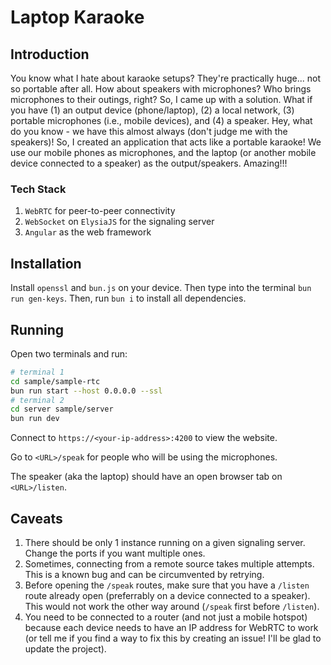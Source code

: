# Laptop Karaoke

## Introduction

You know what I hate about karaoke setups? They're practically huge... not so portable after all. How about speakers with microphones? Who brings microphones to their outings, right? So, I came up with a solution. What if you have (1) an output device (phone/laptop), (2) a local network, (3) portable microphones (i.e., mobile devices), and (4) a speaker. Hey, what do you know - we have this almost always (don't judge me with the speakers)! So, I created an application that acts like a portable karaoke! We use our mobile phones as microphones, and the laptop (or another mobile device connected to a speaker) as the output/speakers. Amazing!!!

### Tech Stack

1. `WebRTC` for peer-to-peer connectivity
1. `WebSocket` on `ElysiaJS` for the signaling server
1. `Angular` as the web framework

## Installation

Install `openssl` and `bun.js` on your device. Then type into the terminal `bun run gen-keys`. Then, run `bun i` to install all dependencies.

## Running

Open two terminals and run:

```sh
# terminal 1
cd sample/sample-rtc
bun run start --host 0.0.0.0 --ssl
# terminal 2
cd server sample/server
bun run dev
```

Connect to `https://<your-ip-address>:4200` to view the website.

Go to `<URL>/speak` for people who will be using the microphones.

The speaker (aka the laptop) should have an open browser tab on `<URL>/listen`.

## Caveats

1. There should be only 1 instance running on a given signaling server. Change the ports if you want multiple ones.
1. Sometimes, connecting from a remote source takes multiple attempts. This is a known bug and can be circumvented by retrying.
1. Before opening the `/speak` routes, make sure that you have a `/listen` route already open (preferrably on a device connected to a speaker). This would not work the other way around (`/speak` first before `/listen`).
1. You need to be connected to a router (and not just a mobile hotspot) because each device needs to have an IP address for WebRTC to work (or tell me if you find a way to fix this by creating an issue! I'll be glad to update the project).
